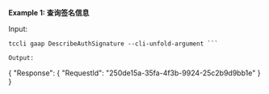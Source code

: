 **Example 1: 查询签名信息**

 

Input: 

```
tccli gaap DescribeAuthSignature --cli-unfold-argument ```

Output: 
```
{
    "Response": {
        "RequestId": "250de15a-35fa-4f3b-9924-25c2b9d9bb1e"
    }
}
```

